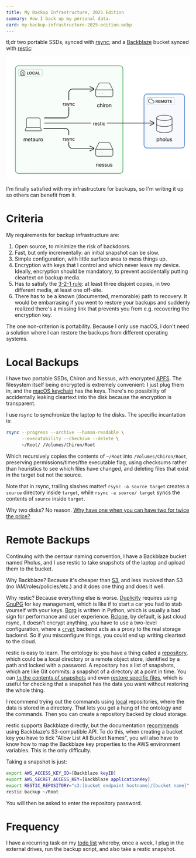 ```yaml
---
title: My Backup Infrastructure, 2025 Edition
summary: How I back up my personal data.
card: my-backup-infrastructure-2025-edition.webp
---
```


tl;dr two portable SSDs, synced with [rsync]; and a [Backblaze][bb] bucket synced with [restic]:

![A diagram of my backup infrastructure. In a box labeled 'local', my laptop, 'metauro', and the two SSDs, 'chiron' and 'nessus', backed up with rsync. In a box labeled 'remote', the Backblaze bucket named 'pholus', backed up with restic.](/assets/content/my-backup-infrastructure-2025-edition/infra.svg)

I'm finally satisfied with my infrastructure for backups, so I'm writing it up so others can benefit from it.

# Criteria

My requirements for backup infrastructure are:

1. Open source, to minimize the risk of backdoors.
1. Fast, but only incrementally: an initial snapshot can be slow.
1. Simple configuration, with little surface area to mess things up.
1. Encryption with keys that I control and which never leave my device. Ideally, encryption should be mandatory, to prevent accidentally putting cleartext on backup media.
1. Has to satisfy the [3-2-1 rule][rule]: at least three disjoint copies, in two different media, at least one off-site.
1. There has to be a known (documented, memorable) path to recovery. It would be embarrasing if you went to restore your backups and suddenly realized there's a missing link that prevents you from e.g. recovering the encryption key.

The one non-criterion is portability. Because I only use macOS, I don't need a solution where I can restore the backups from different operating systems.

# Local Backups

I have two portable SSDs, Chiron and Nessus, with encrypted [APFS]. The filesystem itself being encrypted is extremely convenient: I just plug them in, and the [macOS keychain][kc] has the keys. There's no possibility of accidentally leaking cleartext into the disk because the encryption is transparent.

I use rsync to synchronize the laptop to the disks. The specific incantation is:

```bash
rsync --progress --archive --human-readable \
      --executability --checksum --delete \
      ~/Root/ /Volumes/Chiron/Root
```

Which recursively copies the contents of `~/Root` into `/Volumes/Chiron/Root`, preserving permissions/times/the executable flag, using checksums rather than heuristics to see which files have changed, and deleting files that exist in the target but not the source.

Note that in rsync, trailing slashes matter! `rsync -a source target` creates a `source` directory inside `target`, while `rsync -a source/ target` syncs the contents of `source` inside `target`.

Why two disks? No reason. [Why have one when you can have two for twice the price?][hadden]

# Remote Backups

Continuing with the centaur naming convention, I have a Backblaze bucket named Pholus, and I use restic to take snapshots of the laptop and upload them to the bucket.

Why Backblaze? Because it's cheaper than [S3], and less involved than S3 (no IAM/roles/policies/etc.) and it does one thing and does it well.

Why restic? Because everything else is worse. [Duplicity][dup] requires using [GnuPG][gpg] for key management, which is like if to start a car you had to stab yourself with your keys. [Borg] is written in Python, which is usually a bad sign for performance and user experience. [Rclone], by default, is just cloud rsync, it doesn't encrypt anything, you have to use a two-level configuration, where a [`crypt`][rcrypt] backend acts as a proxy to the real storage backend. So if you misconfigure things, you could end up writing cleartext to the cloud.

restic is easy to learn. The ontology is: you have a thing called a [repository][repo], which could be a local directory or a remote object store, identified by a path and locked with a password. A repository has a list of snapshots, which are like Git commits: a snapshot of a directory at a point in time. You can [`ls` the contents of snapshots][ls] and even [restore specific files][dump], which is useful for checking that a snapshot has the data you want without restoring the whole thing.

I recommend trying out the commands using [local] repositories, where the data is stored in a directory. That lets you get a hang of the ontology and the commands. Then you can create a repository backed by cloud storage.

restic supports Backblaze directly, but the documentation [recommends][rec] using Backblaze's S3-compatible API. To do this, when creating a bucket key you have to tick "Allow List All Bucket Names", you will also have to know how to map the Backblaze key properties to the AWS environment variables. This is the only difficulty.

Taking a snapshot is just:

```bash
export AWS_ACCESS_KEY_ID=[Backblaze keyID]
export AWS_SECRET_ACCESS_KEY=[Backblaze applicationKey]
export RESTIC_REPOSITORY="s3:[bucket endpoint hostname]/[bucket name]"
restic backup ~/Root
```

You will then be asked to enter the repository password.

# Frequency

I have a recurring task on my [todo list][todo] whereby, once a week, I plug in the external drives, run the backup script, and also take a restic snapshot.

[APFS]: https://en.wikipedia.org/wiki/Apple_File_System
[Borg]: https://www.borgbackup.org/
[Rclone]: https://rclone.org/
[S3]: https://aws.amazon.com/s3/
[bb]: https://www.backblaze.com/
[dump]: https://restic.readthedocs.io/en/stable/050_restore.html#printing-files-to-stdout
[dup]: https://en.wikipedia.org/wiki/Duplicity_(software)
[gpg]: https://en.wikipedia.org/wiki/GNU_Privacy_Guard
[hadden]: https://www.youtube.com/watch?v=Et4sMJP9FmM
[kc]: https://en.wikipedia.org/wiki/Keychain_(software)
[local]: https://restic.readthedocs.io/en/stable/030_preparing_a_new_repo.html#local
[ls]: https://restic.readthedocs.io/en/stable/045_working_with_repos.html#listing-files-in-a-snapshot
[rcrypt]: https://rclone.org/crypt/
[rec]: https://restic.readthedocs.io/en/stable/030_preparing_a_new_repo.html#backblaze-b2
[repo]: https://restic.readthedocs.io/en/stable/045_working_with_repos.html
[restic]: https://restic.net/
[rsync]: https://en.wikipedia.org/wiki/Rsync
[rule]: https://www.hanselman.com/blog/the-computer-backup-rule-of-three
[todo]: https://www.todoist.com/
